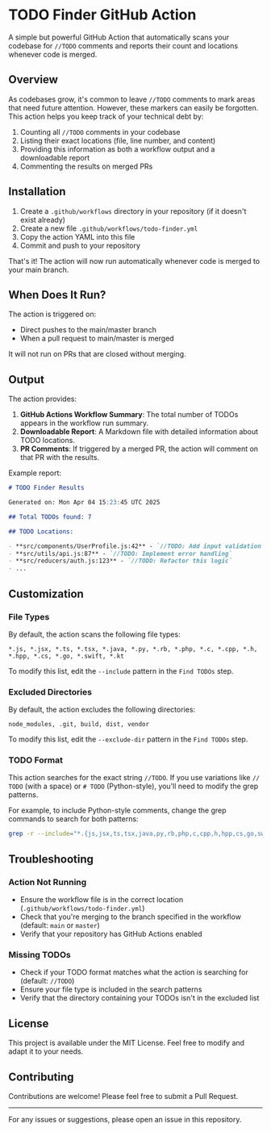 # TODO Finder GitHub Action

A simple but powerful GitHub Action that automatically scans your codebase for `//TODO` comments and reports their count and locations whenever code is merged. 

## Overview

As codebases grow, it's common to leave `//TODO` comments to mark areas that need future attention. However, these markers can easily be forgotten. This action helps you keep track of your technical debt by:

1. Counting all `//TODO` comments in your codebase
2. Listing their exact locations (file, line number, and content)
3. Providing this information as both a workflow output and a downloadable report
4. Commenting the results on merged PRs

## Installation

1. Create a `.github/workflows` directory in your repository (if it doesn't exist already)
2. Create a new file `.github/workflows/todo-finder.yml`
3. Copy the action YAML into this file
4. Commit and push to your repository

That's it! The action will now run automatically whenever code is merged to your main branch.

## When Does It Run?

The action is triggered on:

- Direct pushes to the main/master branch
- When a pull request to main/master is merged

It will not run on PRs that are closed without merging.

## Output

The action provides:

1. **GitHub Actions Workflow Summary**: The total number of TODOs appears in the workflow run summary.
2. **Downloadable Report**: A Markdown file with detailed information about TODO locations.
3. **PR Comments**: If triggered by a merged PR, the action will comment on that PR with the results.

Example report:

```markdown
# TODO Finder Results

Generated on: Mon Apr 04 15:23:45 UTC 2025

## Total TODOs found: 7

## TODO Locations:

- **src/components/UserProfile.js:42** - `//TODO: Add input validation`
- **src/utils/api.js:87** - `//TODO: Implement error handling`
- **src/reducers/auth.js:123** - `//TODO: Refactor this logic`
- ...
```

## Customization

### File Types

By default, the action scans the following file types:

```
*.js, *.jsx, *.ts, *.tsx, *.java, *.py, *.rb, *.php, *.c, *.cpp, *.h, *.hpp, *.cs, *.go, *.swift, *.kt
```

To modify this list, edit the `--include` pattern in the `Find TODOs` step.

### Excluded Directories

By default, the action excludes the following directories:

```
node_modules, .git, build, dist, vendor
```

To modify this list, edit the `--exclude-dir` pattern in the `Find TODOs` step.

### TODO Format

This action searches for the exact string `//TODO`. If you use variations like `// TODO` (with a space) or `# TODO` (Python-style), you'll need to modify the grep patterns.

For example, to include Python-style comments, change the grep commands to search for both patterns:

```bash
grep -r --include="*.{js,jsx,ts,tsx,java,py,rb,php,c,cpp,h,hpp,cs,go,swift,kt}" -E "(//TODO|# TODO)" --exclude-dir={node_modules,.git,build,dist,vendor} . | wc -l
```

## Troubleshooting

### Action Not Running

- Ensure the workflow file is in the correct location (`.github/workflows/todo-finder.yml`)
- Check that you're merging to the branch specified in the workflow (default: `main` or `master`)
- Verify that your repository has GitHub Actions enabled

### Missing TODOs

- Check if your TODO format matches what the action is searching for (default: `//TODO`)
- Ensure your file type is included in the search patterns
- Verify that the directory containing your TODOs isn't in the excluded list

## License

This project is available under the MIT License. Feel free to modify and adapt it to your needs.

## Contributing

Contributions are welcome! Please feel free to submit a Pull Request.

---

For any issues or suggestions, please open an issue in this repository.
